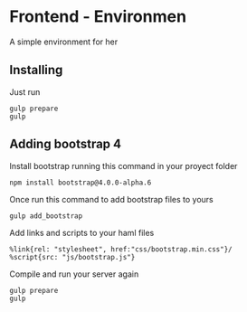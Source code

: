 # Frontend - Environmen
A simple environment for her

## Installing 
Just run
```
gulp prepare
gulp
```

## Adding bootstrap 4

Install bootstrap running this command in your proyect folder
```
npm install bootstrap@4.0.0-alpha.6
```


Once run this command to add bootstrap files to yours
```
gulp add_bootstrap
```


Add links and scripts to your haml files
```haml
%link{rel: "stylesheet", href:"css/bootstrap.min.css"}/
%script{src: "js/bootstrap.js"}
```

Compile and run your server again
```
gulp prepare
gulp
```

